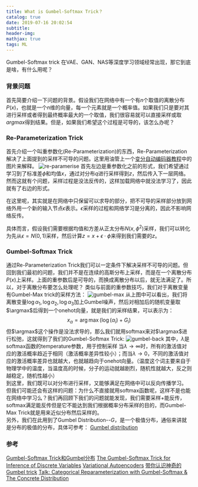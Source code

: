 ```yaml
---
title: What is Gumbel-Softmax Trick？
catalog: true
date: 2019-07-16 20:02:54
subtitle:
header-img:
mathjax: true
tags: ML
---
```


Gumbel-Softmax trick 在VAE、GAN、NAS等深度学习领域经常出现，那它到底是啥，有什么用呢？  

### 背景问题
首先简要介绍一下问题的背景。假设我们在网络中有一个有$n$个取值的离散分布$P(x)$，也就是一个$n$维的向量，每一个元素就是一个概率值。如果我们只是要对其进行采样或者得到最终概率最大的一个取值，我们很容易就可以直接采样或取$argmax$得到结果。但是，如果我们希望这个过程是可导的，该怎么办呢？

### Re-Parameterization Trick
首先介绍一个叫重参数化(Re-Parameterization)的东西，Re-Parameterization解决了上面提到的采样不可导的问题。这里用油管上一个[变分自动编码器教程](https://www.youtube.com/watch?v=9zKuYvjFFS8)中的图片来解释。
![re-paramerise](re-paramerise.png)
首先左边是重参数化之前的形式，我们希望通过学习到了标准差$\phi$和均值$x$，通过对分布$q$进行采样得到$z$，然后传入下一层网络。然而这就有个问题，采样过程是没法反传的，这样加载网络中就没法学习了，因此就有了右边的形式。  

在这里呢，其实就是在网络中只保留可以求导的部分，把不可导的采样部分放到网络外用一个新的输入节点$\epsilon$表示。$\epsilon$采样的过程和网络学习是分离的，因此不影响网络反传。  

具体而言，假设我们需要根据均值和方差从正太分布$N(x,\phi^2)$采样，我们可以转化为先从$\epsilon=N(0,1)$采样，然后计算$z=x+\epsilon\cdot \phi$来得到我们需要的$z$。

### Gumbel-Softmax Trick
通过Re-Parameterization Trick我们可以一定条件下解决采样不可导的问题。但回到我们最初的问题，我们并不是在连续的高斯分布上采样，而是在一个离散分布$P(x)$上采样。上面的重参数后是可导的，而换成离散分布以后，就无法满足了。所以，对于离散分布要怎么处理呢？
类似与前面的重参数技巧，我们对于离散变量有Gumbel-Max trick的采样方法：
![gumbel-max](gumbel1.png)
从上图中可以看出，我们将离散变量$\log{\alpha_1}, \log{\alpha_2}, \log{\alpha_3}$加上Gumbel噪声，然后对相加后的随机变量取$\argmax$后得到一个onehot向量，就是我们的采样结果，可以表示为：
$$x_{\alpha}=\arg\max(\log(\alpha_i)+G_i)$$
但$\argmax$这个操作是没法求导的，那么我们就用softmax来对$\argmax$进行松弛，这就得到了我们的Gumbel-Softmax Trick:
![gumbel-back](gumbel2.png)
其中，$\lambda$是softmax函数的temperature参数，用于控制采样 当$\lambda \to \infty$时，所有的激活值对应的激活概率趋近于相同（激活概率差异性较小）；而当$\lambda \to 0$，不同的激活值对应的激活概率差异也就越大，也就越趋向于onehot向量。（温度这个词主要来自于物理学中的温度，当温度高的时候，分子的运动就越剧烈，随机性就越大，反之则越稳定，随机性越小）  
到这里，我们既可以对分布进行采样，又能够满足在网络中可以反向传播学习。  
但我们可能还会有这样的问题：为什么不直接就用softmax函数呢，这样不是也能在网络中学习么？我们再回顾下我们的问题就能发现，我们需要采样+能反传，softmax满足能反传但是它不能达到我们根据概率分布采样的目的，而Gumbel-Max Trick就是用来近似分布然后采样的。  
另外，我们在此用到了Gumbel Distribution--$G$，是一个极值分布，通俗来讲就是分布的极值的分布，具体可参考：
[Gumbel distribution](https://en.wikipedia.org/wiki/Gumbel_distribution)

### 参考
[Gumbel-Softmax Trick和Gumbel分布](https://www.cnblogs.com/initial-h/p/9468974.html)
[The Gumbel-Softmax Trick for Inference of Discrete Variables](https://casmls.github.io/general/2017/02/01/GumbelSoftmax.html)
[Variational Autoencoders](https://www.youtube.com/watch?v=9zKuYvjFFS8)
[带你认识神奇的Gumbel trick](https://blog.csdn.net/a358463121/article/details/80820878)
[Talk: Categorical Reparameterization with Gumbel-Softmax & The Concrete Distribution](https://www.youtube.com/watch?v=wVkLM2KKHp8)